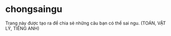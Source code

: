 # chongsaingu
Trang này được tạo ra để chia sẻ những câu bạn có thể sai ngu. (TOÁN, VẬT LÝ, TIẾNG ANH)
